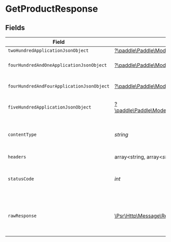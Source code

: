 # GetProductResponse


## Fields

| Field                                                                                                                                               | Type                                                                                                                                                | Required                                                                                                                                            | Description                                                                                                                                         |
| --------------------------------------------------------------------------------------------------------------------------------------------------- | --------------------------------------------------------------------------------------------------------------------------------------------------- | --------------------------------------------------------------------------------------------------------------------------------------------------- | --------------------------------------------------------------------------------------------------------------------------------------------------- |
| `twoHundredApplicationJsonObject`                                                                                                                   | [?\paddle\Paddle\Models\Operations\GetProductResponseBody](../../Models/Operations/GetProductResponseBody.md)                                       | :heavy_minus_sign:                                                                                                                                  | OK                                                                                                                                                  |
| `fourHundredAndOneApplicationJsonObject`                                                                                                            | [?\paddle\Paddle\Models\Operations\GetProductProductsResponseBody](../../Models/Operations/GetProductProductsResponseBody.md)                       | :heavy_minus_sign:                                                                                                                                  | General error response                                                                                                                              |
| `fourHundredAndFourApplicationJsonObject`                                                                                                           | [?\paddle\Paddle\Models\Operations\GetProductProductsResponseResponseBody](../../Models/Operations/GetProductProductsResponseResponseBody.md)       | :heavy_minus_sign:                                                                                                                                  | General error response                                                                                                                              |
| `fiveHundredApplicationJsonObject`                                                                                                                  | [?\paddle\Paddle\Models\Operations\GetProductProductsResponse500ResponseBody](../../Models/Operations/GetProductProductsResponse500ResponseBody.md) | :heavy_minus_sign:                                                                                                                                  | General error response                                                                                                                              |
| `contentType`                                                                                                                                       | *string*                                                                                                                                            | :heavy_check_mark:                                                                                                                                  | HTTP response content type for this operation                                                                                                       |
| `headers`                                                                                                                                           | array<string, array<*string*>>                                                                                                                      | :heavy_check_mark:                                                                                                                                  | N/A                                                                                                                                                 |
| `statusCode`                                                                                                                                        | *int*                                                                                                                                               | :heavy_check_mark:                                                                                                                                  | HTTP response status code for this operation                                                                                                        |
| `rawResponse`                                                                                                                                       | [\Psr\Http\Message\ResponseInterface](https://www.php-fig.org/psr/psr-7/#33-psrhttpmessageresponseinterface)                                        | :heavy_check_mark:                                                                                                                                  | Raw HTTP response; suitable for custom response parsing                                                                                             |